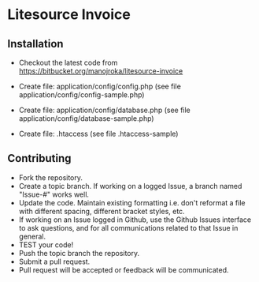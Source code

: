 # Litesource Invoice

## Installation

* Checkout the latest code from https://bitbucket.org/manojroka/litesource-invoice

* Create file: application/config/config.php
    (see file application/config/config-sample.php)

* Create file: application/config/database.php
    (see file application/config/database-sample.php)

* Create file: .htaccess
    (see file .htaccess-sample)

## Contributing

* Fork the repository.
* Create a topic branch.  If working on a logged Issue, a branch named "Issue-#" works well.
* Update the code.  Maintain existing formatting i.e. don't reformat a file with different spacing, different bracket styles, etc.
* If working on an Issue logged in Github, use the Github Issues interface to ask questions, and for all communications related to that Issue in general.
* TEST your code!
* Push the topic branch the repository.
* Submit a pull request.
* Pull request will be accepted or feedback will be communicated.
